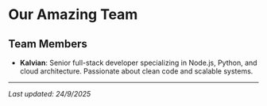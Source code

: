 #  Our Amazing Team

## Team Members
- **Kalvian**: Senior full-stack developer specializing in Node.js, Python, and cloud architecture. Passionate about clean code and scalable systems.

---
*Last updated: 24/9/2025*

